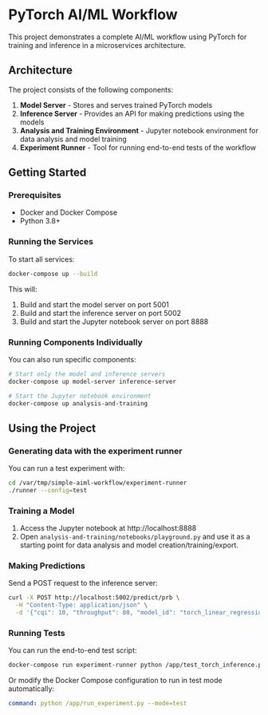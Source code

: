 # PyTorch AI/ML Workflow

This project demonstrates a complete AI/ML workflow using PyTorch for training and inference in a microservices architecture.

## Architecture

The project consists of the following components:

1. **Model Server** - Stores and serves trained PyTorch models
2. **Inference Server** - Provides an API for making predictions using the models
3. **Analysis and Training Environment** - Jupyter notebook environment for data analysis and model training
4. **Experiment Runner** - Tool for running end-to-end tests of the workflow

## Getting Started

### Prerequisites

- Docker and Docker Compose
- Python 3.8+

### Running the Services

To start all services:

```bash
docker-compose up --build
```

This will:
1. Build and start the model server on port 5001
2. Build and start the inference server on port 5002  
3. Build and start the Jupyter notebook server on port 8888

### Running Components Individually

You can also run specific components:

```bash
# Start only the model and inference servers
docker-compose up model-server inference-server

# Start the Jupyter notebook environment
docker-compose up analysis-and-training

```

## Using the Project

### Generating data with the experiment runner
You can run a test experiment with:

```bash
cd /var/tmp/simple-aiml-workflow/experiment-runner
./runner --config=test
```

### Training a Model

1. Access the Jupyter notebook at http://localhost:8888
2. Open `analysis-and-training/notebooks/playground.py` and use it as a starting point for data analysis and model creation/training/export.

### Making Predictions

Send a POST request to the inference server:

```bash
curl -X POST http://localhost:5002/predict/prb \
  -H "Content-Type: application/json" \
  -d '{"cqi": 10, "throughput": 80, "model_id": "torch_linear_regression_v1"}'
```

### Running Tests

You can run the end-to-end test script:

```bash
docker-compose run experiment-runner python /app/test_torch_inference.py
```

Or modify the Docker Compose configuration to run in test mode automatically:

```yaml
command: python /app/run_experiment.py --mode=test
```
